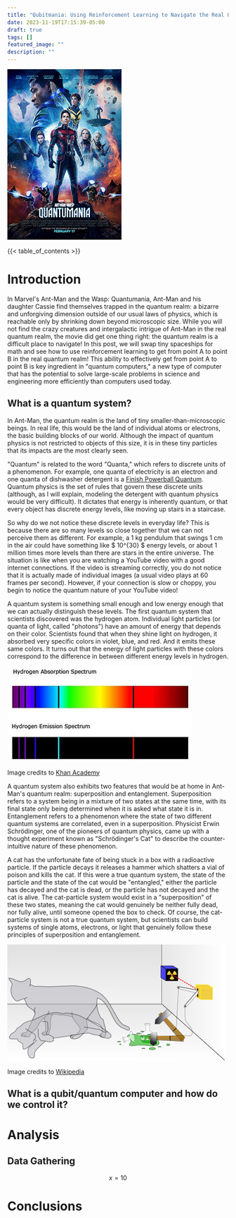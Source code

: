 ```yaml
---
title: "Qubitmania: Using Reinforcement Learning to Navigate the Real Quantum Realm "
date: 2023-11-19T17:15:39-05:00
draft: true
tags: []
featured_image: ""
description: ""
---
```



![Ant-Man Poster](images/ant_man_poster.jpg) 

{{< table_of_contents >}}

# Introduction


In Marvel's Ant-Man and the Wasp: Quantumania, Ant-Man and his daughter Cassie find themselves trapped in the quantum realm: a bizarre and unforgiving dimension outside of our usual laws of physics, which is reachable only by shrinking down beyond microscopic size. While you will not find the crazy creatures and intergalactic intrigue of Ant-Man in the real quantum realm, the movie did get one thing right: the quantum realm is a difficult place to navigate! In this post, we will swap tiny spaceships for math and see how to use reinforcement learning to get from point A to point B in the real quantum realm! This ability to effectively get from point A to point B is key ingredient in "quantum computers," a new type of computer that has the potential to solve large-scale problems in science and engineering more efficiently than computers used today.

<!-- ![Ant-Man Spaceship](images/quantumania_spaceship.jpg)  -->

## What is a quantum system?

In Ant-Man, the quantum realm is the land of tiny smaller-than-microscopic beings. In real life, this would be the land of individual atoms or electrons, the basic building blocks of our world. Although the impact of quantum physics is not restricted to objects of this size, it is in these tiny particles that its impacts are the most clearly seen.

"Quantum" is related to the word "Quanta," which refers to discrete units of a phenomenon. For example, one quanta of electricity is an electron and one quanta of dishwasher detergent is a [Finish Powerball Quantum](https://www.finishdishwashing.com/products/detergents/quantum-detergent/). Quantum physics is the set of rules that govern these discrete units (although, as I will explain, modeling the detergent with quantum physics would be very difficult). It dictates that energy is inherently quantum, or that every object has discrete energy levels, like moving up stairs in a staircase. 

So why do we not notice these discrete levels in everyday life? This is because there are so many levels so close together that we can not perceive them as different. For example, a 1 kg pendulum that swings 1 cm in the air could have something like $ 10^{30} $ energy levels, or about 1 million times more levels than there are stars in the entire universe. The situation is like when you are watching a YouTube video with a good internet connections. If the video is streaming correctly, you do not notice that it is actually made of individual images (a usual video plays at 60 frames per second). However, if your connection is slow or choppy, you begin to notice the quantum nature of your YouTube video!

A quantum system is something small enough and low energy enough that we can actually distinguish these levels. The first quantum system that scientists discovered was the hydrogen atom. Individual light particles (or quanta of light, called "photons") have an amount of energy that depends on their color. Scientists found that when they shine light on hydrogen, it absorbed very specific colors in violet, blue, and red. And it emits these same colors. It turns out that the energy of light particles with these colors correspond to the difference in between different energy levels in hydrogen.

![hydrogen_spectrum](images/hydrogen_spectrum.png)

Image credits to [Khan Academy](https://www.khanacademy.org/science/physical-chemistry-essentials/x98cdf762ed888601:structure-of-atom/x98cdf762ed888601:bohr-s-model-of-hydrogen-atom/a/absorptionemission-lines)

A quantum system also exhibits two features that would be at home in Ant-Man's quantum realm: superposition and entanglement. Superposition refers to a system being in a mixture of two states at the same time, with its final state only being determined when it is asked what state it is in. Entanglement refers to a phenomenon where the state of two different quantum systems are correlated, even in a superposition. Physicist Erwin Schrödinger, one of the pioneers of quantum physics, came up with a thought experiment known as "Schrödinger's Cat" to describe the counter-intuitive nature of these phenomenon. 

A cat has the unfortunate fate of being stuck in a box with a radioactive particle. If the particle decays it releases a hammer which shatters a vial of poison and kills the cat. If this were a true quantum system, the state of the particle and the state of the cat would be "entangled," either the particle has decayed and the cat is dead, or the particle has not decayed and the cat is alive. The cat-particle system would exist in a "superposition" of these two states, meaning the cat would genuinely be neither fully dead, nor fully alive, until someone opened the box to check. Of course, the cat-particle system is not a true quantum system, but scientists can build systems of single atoms, electrons, or light that genuinely follow these principles of superposition and entanglement.

![Schrodingers cat](images/Schrodingers_cat.png)

Image credits to [Wikipedia](https://en.wikipedia.org/wiki/Schr%C3%B6dinger%27s_cat)

## What is a qubit/quantum computer and how do we control it?







# Analysis

## Data Gathering

$$x = 10$$

# Conclusions